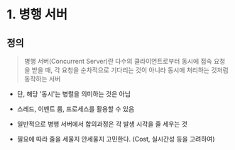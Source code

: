 # 1. 병행 서버
## 정의
> 병행 서버(Concurrent Server)란 다수의 클라이언트로부터 동시에 접속 요청을 받을 때, 
> 각 요청을 순차적으로 기다리는 것이 아니라 동시에 처리하는 것처럼 동작하는 서버
- 단, 해당 '동시'는 병렬을 의미하는 것은 아님
- 스레드, 이벤트 룹, 프로세스를 활용할 수 있음

- 일반적으로 병행 서버에서 합의과정은 각 발생 시각을 줄 세우는 것
- 필요에 따라 줄을 세울지 안세울지 고민한다. (Cost, 실시간성 등을 고려하여)